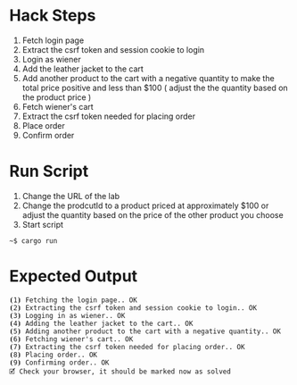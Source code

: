 # Hack Steps

1. Fetch login page
2. Extract the csrf token and session cookie to login
3. Login as wiener
4. Add the leather jacket to the cart
5. Add another product to the cart with a negative quantity to make the total price positive and less than $100 ( adjust the the quantity based on the product price )
6. Fetch wiener's cart
7. Extract the csrf token needed for placing order
8. Place order
9. Confirm order

# Run Script

1. Change the URL of the lab
2. Change the prodcutId to a product priced at approximately $100 or adjust the quantity based on the price of the other product you choose
3. Start script

```
~$ cargo run
```

# Expected Output

```
⦗1⦘ Fetching the login page.. OK
⦗2⦘ Extracting the csrf token and session cookie to login.. OK
⦗3⦘ Logging in as wiener.. OK
⦗4⦘ Adding the leather jacket to the cart.. OK
⦗5⦘ Adding another product to the cart with a negative quantity.. OK
⦗6⦘ Fetching wiener's cart.. OK
⦗7⦘ Extracting the csrf token needed for placing order.. OK
⦗8⦘ Placing order.. OK
⦗9⦘ Confirming order.. OK
🗹 Check your browser, it should be marked now as solved
```
